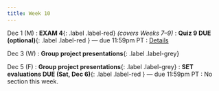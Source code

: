 ```yaml
---
title: Week 10 
---
```



Dec 1 (M)
: **EXAM 4**{: .label .label-red} *(covers Weeks 7–9)*
: **Quiz 9 DUE (optional)**{: .label .label-red } — due 11:59pm PT
: [Details](.)

Dec 3 (W)
: **Group project presentations**{: .label .label-grey}

Dec 5 (F)
: **Group project presentations**{: .label .label-grey}
: **SET evaluations DUE (Sat, Dec 6)**{: .label .label-red } — due 11:59pm PT
: No section this week.